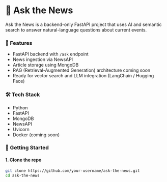 # 📰 Ask the News

Ask the News is a backend-only FastAPI project that uses AI and semantic search to answer natural-language questions about current events.

### 🔧 Features
- FastAPI backend with `/ask` endpoint
- News ingestion via NewsAPI
- Article storage using MongoDB
- RAG (Retrieval-Augmented Generation) architecture coming soon
- Ready for vector search and LLM integration (LangChain / Hugging Face)

### 🛠 Tech Stack
- Python
- FastAPI
- MongoDB
- NewsAPI
- Uvicorn
- Docker (coming soon)

### 🚀 Getting Started

#### 1. Clone the repo
```bash
git clone https://github.com/your-username/ask-the-news.git
cd ask-the-news
